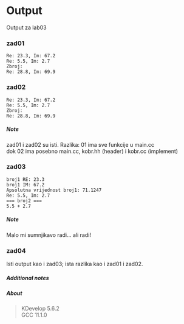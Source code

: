 # Output
Output za lab03
### zad01
```
Re: 23.3, Im: 67.2
Re: 5.5, Im: 2.7
Zbroj:
Re: 28.8, Im: 69.9
```
### zad02
```
Re: 23.3, Im: 67.2
Re: 5.5, Im: 2.7
Zbroj:
Re: 28.8, Im: 69.9
```
##### Note
zad01 i zad02 su isti. Razlika: 01 ima sve funkcije u main.cc\
dok 02 ima posebno main.cc, kobr.hh (header) i kobr.cc (implement)
### zad03
```
broj1 RE: 23.3
broj1 IM: 67.2
Apsolutna vrijednost broj1: 71.1247
Re: 5.5, Im: 2.7
=== broj2 ===
5.5 + 2.7
```
##### Note
Malo mi sumnjikavo radi... ali radi!
### zad04
Isti output kao i zad03; ista razlika kao i zad01 i zad02.
##### Additional notes
##### About
> KDevelop 5.6.2\
> GCC 11.1.0
